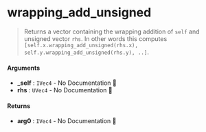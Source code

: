 # wrapping\_add\_unsigned

>  Returns a vector containing the wrapping addition of `self` and unsigned vector `rhs`.
>  In other words this computes `[self.x.wrapping_add_unsigned(rhs.x), self.y.wrapping_add_unsigned(rhs.y), ..]`.

#### Arguments

- **\_self** : `IVec4` \- No Documentation 🚧
- **rhs** : `UVec4` \- No Documentation 🚧

#### Returns

- **arg0** : `IVec4` \- No Documentation 🚧